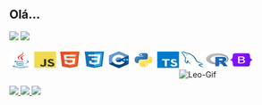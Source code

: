 ## Olá...

<div>
<img height="180em" src="https://github-readme-stats.vercel.app/api?username=LeoMiriZ&show_icons=true&theme=github_dark&incluede_all_commits=true&count_private=true"/>
<img height="180em" src="https://github-readme-stats.vercel.app/api/top-langs/?username=LeoMiriZ&layout=compact&langs_count=16&theme=github_dark"/>
</div>

<div style="display: inline_block"><br>
  <img align="center” alt="Leo-Java” height="30" width="40" src="https://raw.githubusercontent.com/devicons/devicon/master/icons/java/java-original.svg">
  <img align="center” alt="Leo-JS” height="30" width="40" src="https://raw.githubusercontent.com/devicons/devicon/master/icons/javascript/javascript-original.svg">
  <img align="center” alt="Leo-HTML” height="30" width="40" src="https://raw.githubusercontent.com/devicons/devicon/master/icons/html5/html5-original.svg">
  <img align="center” alt="Leo-CSS” height="30" width="40" src="https://raw.githubusercontent.com/devicons/devicon/master/icons/css3/css3-original.svg">
  <img align="center” alt="Leo-C++” height="30" width="40" src="https://raw.githubusercontent.com/devicons/devicon/master/icons/cplusplus/cplusplus-original.svg">
  <img align="center” alt="Leo-Python” height="30" width="40" src="https://raw.githubusercontent.com/devicons/devicon/master/icons/python/python-original.svg">
  <img align="center” alt="Leo-TS” height="30" width="40" src="https://raw.githubusercontent.com/devicons/devicon/master/icons/typescript/typescript-original.svg">
  <img align="center” alt="Leo-SQL” height="30" width="40" src="https://raw.githubusercontent.com/devicons/devicon/master/icons/mysql/mysql-original.svg">
  <img align="center” alt="Leo-R” height="30" width="40" src="https://raw.githubusercontent.com/devicons/devicon/master/icons/r/r-original.svg">
  <img align="center” alt="Leo-B” height="30" width="40" src="https://raw.githubusercontent.com/devicons/devicon/master/icons/bootstrap/bootstrap-original.svg">
  <img align="right" alt="Leo-Gif" height="150" width="200" src="https://media.tenor.com/GfSX-u7VGM4AAAAC/coding.gif">
</div>

##

<div>
<a href="https://instagram.com/leomiri_22" target="_blank"><img src="https://img.shields.io/badge/Instagram-E4405F?style=for-the-badge&logo=instagram&logoColor=white" target="_blank"> </a>
<a href="mailto:le.mbaptista@gmail.com" target="_blank"><img src="https://img.shields.io/badge/Gmail-D14836?style=for-the-badge&logo=gmail&logoColor=white" target="_blank"> </a>
<a href="www.linkedin.com/in/leomiri" target="_blank"><img src="https://img.shields.io/badge/LinkedIn-0077B5?style=for-the-badge&logo=linkedin&logoColor=white" target="_blank"> </a> 
</div>


 

